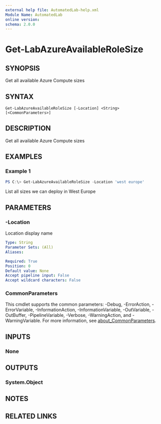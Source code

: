 ```yaml
---
external help file: AutomatedLab-help.xml
Module Name: AutomatedLab
online version:
schema: 2.0.0
---
```


# Get-LabAzureAvailableRoleSize

## SYNOPSIS
Get all available Azure Compute sizes

## SYNTAX

```
Get-LabAzureAvailableRoleSize [-Location] <String> [<CommonParameters>]
```

## DESCRIPTION
Get all available Azure Compute sizes

## EXAMPLES

### Example 1
```powershell
PS C:\> Get-LabAzureAvailableRoleSize -Location 'west europe'
```

List all sizes we can deploy in West Europe

## PARAMETERS

### -Location
Location display name

```yaml
Type: String
Parameter Sets: (All)
Aliases:

Required: True
Position: 0
Default value: None
Accept pipeline input: False
Accept wildcard characters: False
```

### CommonParameters
This cmdlet supports the common parameters: -Debug, -ErrorAction, -ErrorVariable, -InformationAction, -InformationVariable, -OutVariable, -OutBuffer, -PipelineVariable, -Verbose, -WarningAction, and -WarningVariable. For more information, see [about_CommonParameters](http://go.microsoft.com/fwlink/?LinkID=113216).

## INPUTS

### None

## OUTPUTS

### System.Object
## NOTES

## RELATED LINKS
